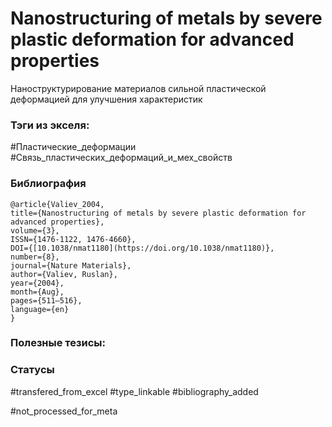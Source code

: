 # Nanostructuring of metals by severe plastic deformation for advanced properties
 
Наноструктурирование материалов сильной пластической деформацией для улучшения характеристик

### Тэги из экселя:
#Пластические_деформации
#Связь_пластических_деформаций_и_мех_свойств 

### Библиография
```
@article{Valiev_2004,
title={Nanostructuring of metals by severe plastic deformation for advanced properties},
volume={3},
ISSN={1476-1122, 1476-4660},
DOI={[10.1038/nmat1180](https://doi.org/10.1038/nmat1180)},
number={8},
journal={Nature Materials},
author={Valiev, Ruslan},
year={2004},
month={Aug},
pages={511–516},
language={en}
}
```

### Полезные тезисы:

### Статусы
#transfered_from_excel 
#type_linkable 
#bibliography_added

#not_processed_for_meta
